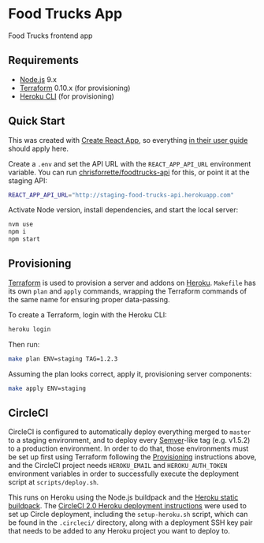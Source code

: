 # Food Trucks App

Food Trucks frontend app

## Requirements

* [Node.js](https://nodejs.org) 9.x
* [Terraform](https://www.terraform.io/) 0.10.x (for provisioning)
* [Heroku CLI](https://devcenter.heroku.com/articles/heroku-cli) (for provisioning)

## Quick Start

This was created with [Create React App](https://github.com/facebook/create-react-app), so everything [in their user guide](https://github.com/facebook/create-react-app/blob/master/packages/react-scripts/template/README.md) should apply here.

Create a `.env` and set the API URL with the `REACT_APP_API_URL` environment variable. You can run [chrisforrette/foodtrucks-api](chrisforrette/foodtrucks-api) for this, or point it at the staging API:

```sh
REACT_APP_API_URL="http://staging-food-trucks-api.herokuapp.com"
```

Activate Node version, install dependencies, and start the local server:

```sh
nvm use
npm i
npm start
```

## Provisioning

[Terraform](https://www.terraform.io/) is used to provision a server and addons on [Heroku](https://www.heroku.com). `Makefile` has its own `plan` and `apply` commands, wrapping the Terraform commands of the same name for ensuring proper data-passing.

To create a Terraform, login with the Heroku CLI:

```sh
heroku login
```

Then run:

```sh
make plan ENV=staging TAG=1.2.3
```

Assuming the plan looks correct, apply it, provisioning server components:

```sh
make apply ENV=staging
```

## CircleCI

CircleCI is configured to automatically deploy everything merged to `master` to a staging environment, and to deploy every [Semver](https://semver.org/)-like tag (e.g. v1.5.2) to a production environment. In order to do that, those environments must be set up first using Terraform following the [Provisioning](#provisioning) instructions above, and the CircleCI project needs `HEROKU_EMAIL` and `HEROKU_AUTH_TOKEN` environment variables in order to successfully execute the deployment script at `scripts/deploy.sh`.

This runs on Heroku using the Node.js buildpack and the [Heroku static buildpack](https://github.com/heroku/heroku-buildpack-static). The [CircleCI 2.0 Heroku deployment instructions](https://circleci.com/docs/2.0/deployment_integrations/#heroku) were used to set up Circle deployment, including the `setup-heroku.sh` script, which can be found in the `.circleci/` directory, along with a deployment SSH key pair that needs to be added to any Heroku project you want to deploy to.
